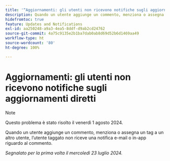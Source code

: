 ```yaml
---
title: '“Aggiornamenti: gli utenti non ricevono notifiche sugli aggiornamenti diretti”'
description: Quando un utente aggiunge un commento, menziona o assegna un tag a un altro utente, l’utente taggato non riceve una notifica e-mail o in-app riguardo al commento.
hidefromtoc: true
feature: Updates and Notifications
exl-id: aa250248-a9a3-4ea5-8ddf-d9ab2cd24762
source-git-commit: 4a75c9135e2b1ba7dab0ab8d69d52b6d1469aa49
workflow-type: ht
source-wordcount: '80'
ht-degree: 100%

---
```


# Aggiornamenti: gli utenti non ricevono notifiche sugli aggiornamenti diretti

>[!NOTE]
>
>Questo problema è stato risolto il venerdì 1 agosto 2024.

Quando un utente aggiunge un commento, menziona o assegna un tag a un altro utente, l’utente taggato non riceve una notifica e-mail o in-app riguardo al commento.

_Segnalato per la prima volta il mercoledì 23 luglio 2024._
